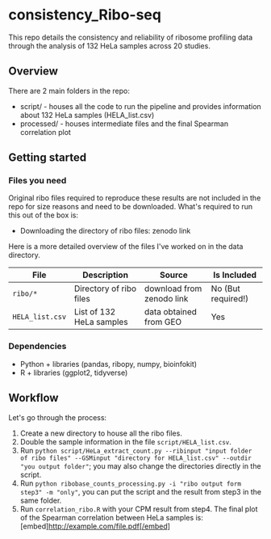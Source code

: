 # consistency_Ribo-seq
This repo details the consistency and reliability of ribosome profiling data through the analysis of 132 HeLa samples across 20 studies.

## Overview 
There are 2 main folders in the repo:
- script/ - houses all the code to run the pipeline and provides information about 132 HeLa samples (HELA_list.csv)
- processed/ - houses intermediate files and the final Spearman correlation plot

## Getting started
### Files you need
Original ribo files required to reproduce these results are not included in the repo for size reasons and need to be downloaded. What's required to run this out of the box is:
- Downloading the directory of ribo files: zenodo link

Here is a more detailed overview of the files I've worked on in the data directory.

| File | Description | Source | Is Included |
| --- | ----------- |--| --|
| `ribo/*` | Directory of ribo files | download from zenodo link | No (But required!) 
| `HELA_list.csv` | List of 132 HeLa samples | data obtained from GEO | Yes |

### Dependencies
- Python + libraries (pandas, ribopy,  numpy, bioinfokit)
- R + libraries (ggplot2, tidyverse)

## Workflow
Let's go through the process: 
1. Create a new directory to house all the ribo files.
2. Double the sample information in the file `script/HELA_list.csv`.
3. Run `python script/HeLa_extract_count.py --ribinput "input folder of ribo files" --GSMinput "directory for HELA_list.csv" --outdir "you output folder"`; you may also change the directories directly in the script.
4. Run `python ribobase_counts_processing.py -i "ribo output form step3" -m "only"`, you can put the script and the result from step3 in the same folder.
5. Run `correlation_ribo.R` with your CPM result from step4.
The final plot of the Spearman correlation between HeLa samples is:
[embed]http://example.com/file.pdf[/embed]
